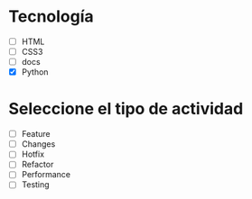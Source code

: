 # Tecnología
- [ ] HTML
- [ ] CSS3
- [ ] docs
- [X] Python

# Seleccione el tipo de actividad
- [ ] Feature
- [ ] Changes
- [ ] Hotfix
- [ ] Refactor
- [ ] Performance
- [ ] Testing
